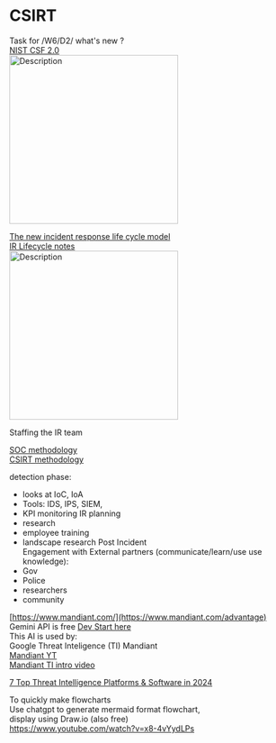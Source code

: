 # CSIRT
Task for /W6/D2/ what's new ? \
[NIST CSF 2.0](https://nvlpubs.nist.gov/nistpubs/CSWP/NIST.CSWP.29.pdf) \
<img src="https://github.com/user-attachments/assets/c1bd7f16-b5a2-4e36-8ff2-9141d5e31409" height="300px" alt="Description">

[The new incident response life cycle model ](https://csrc.nist.gov/Projects/incident-response) \
[IR Lifecycle notes](https://github.com/FredericGariepy/LighthouseLabs/blob/main/PKM/W4/D5/Project/notes.md#nist-incident-response-life-cycle-model) \
<img src="https://camo.githubusercontent.com/3d3d32c8857d162791fd57f4968e86eceb4c32adfa31c9a5344d5a4e11683394/68747470733a2f2f637372632e6e6973742e676f762f637372632f6d656469612f50726f6a656374732f696e636964656e742d726573706f6e73652f696d616765732d6d656469612f6c6966652532306379636c652e706e67" height="300px" alt="Description">


Staffing the IR team 

[SOC methodology](https://secureglobal.de/the-soc-methodology) \
[CSIRT methodology](https://secureglobal.de/the-csirt-methodology)

detection phase:
- looks at IoC, IoA
- Tools: IDS, IPS, SIEM,
- KPI monitoring
IR planning
- research
- employee training
- landscape research
Post Incident \
Engagement with External partners (communicate/learn/use use knowledge):
- Gov
- Police
- researchers
- community



[https://www.mandiant.com/](https://www.mandiant.com/advantage) \
Gemini API is free [Dev Start here](https://ai.google.dev/gemini-api/docs/get-started/tutorial) \
This AI is used by: \
Google Threat Inteligence (TI) Mandiant \
[Mandiant YT ](https://www.youtube.com/@Mandiant) \
[Mandiant TI intro video](https://www.youtube.com/watch?v=0x2-BIJo38I) 

[7 Top Threat Intelligence Platforms & Software in 2024](https://www.esecurityplanet.com/products/threat-intelligence-platforms/)

To quickly make flowcharts \
Use chatgpt to generate mermaid format flowchart,  \
display using Draw.io (also free) \
https://www.youtube.com/watch?v=x8-4vYydLPs



